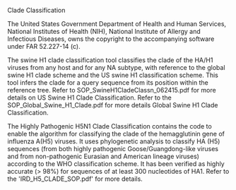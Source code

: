 Clade Classification 

The United States Government Department of Health and Human Services, National Institutes of Health (NIH), National Institute of Allergy and Infectious Diseases, owns the copyright to the accompanying software under FAR 52.227-14 (c). 

The swine H1 clade classification tool classifies the clade of the HA/H1 viruses from any host and for any NA subtype, with reference to the global swine H1 clade scheme and the US swine H1 classification scheme. This tool infers the clade for a query sequence from its position within the reference tree. 
Refer to SOP_SwineH1CladeClassn_062415.pdf for more details on US Swine H1 Clade Classification.
Refer to the SOP_Global_Swine_H1_Clade.pdf for more details Global Swine H1 Clade Classification.

The Highly Pathogenic H5N1 Clade Classification contains the code to enable the algorithm for classifying the clade of the hemagglutinin gene of influenza A(H5) viruses. It uses phylogenetic analysis to classify HA (H5) sequences (from both highly pathogenic Goose/Guangdong-like viruses and from non-pathogenic Eurasian and American lineage viruses) according to the WHO classification scheme. It has been verified as highly accurate (> 98%) for sequences of at least 300 nucleotides of HA1. Refer to the 'IRD_H5_CLADE_SOP.pdf' for more details.


